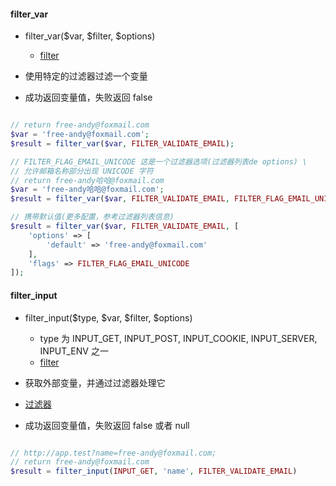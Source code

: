
#### filter_var

- filter_var($var, $filter, $options)
    - [filter](https://www.php.net/manual/zh/filter.filters.php)

- 使用特定的过滤器过滤一个变量
- 成功返回变量值，失败返回 false

```php

// return free-andy@foxmail.com
$var = 'free-andy@foxmail.com';
$result = filter_var($var, FILTER_VALIDATE_EMAIL); 

// FILTER_FLAG_EMAIL_UNICODE 这是一个过滤器选项(过滤器列表de options) \
// 允许邮箱名称部分出现 UNICODE 字符
// return free-andy哈哈@foxmail.com
$var = 'free-andy哈哈@foxmail.com';
$result = filter_var($var, FILTER_VALIDATE_EMAIL, FILTER_FLAG_EMAIL_UNICODE); 

// 携带默认值(更多配置，参考过滤器列表信息)
$result = filter_var($var, FILTER_VALIDATE_EMAIL, [
    'options' => [
        'default' => 'free-andy@foxmail.com'
    ],
    'flags' => FILTER_FLAG_EMAIL_UNICODE
]);

```

#### filter_input

- filter_input($type, $var, $filter, $options)
    - type 为 INPUT_GET, INPUT_POST, INPUT_COOKIE, INPUT_SERVER, INPUT_ENV 之一
    - [filter](https://www.php.net/manual/zh/filter.filters.php)

- 获取外部变量，并通过过滤器处理它
- [过滤器](https://www.php.net/manual/zh/filter.filters.php)
- 成功返回变量值，失败返回 false 或者 null

```php

// http://app.test?name=free-andy@foxmail.com;
// return free-andy@foxmail.com
$result = filter_input(INPUT_GET, 'name', FILTER_VALIDATE_EMAIL)

```
